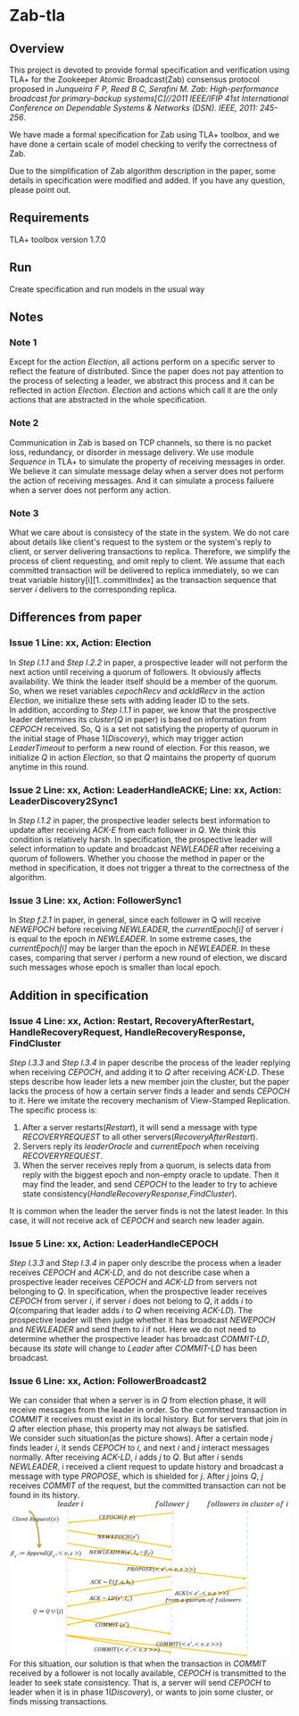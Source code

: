 # Zab-tla

## Overview
This project is devoted to provide formal specification and verification using TLA+ for the Zookeeper Atomic Broadcast(Zab) consensus protocol proposed in *Junqueira F P, Reed B C, Serafini M. Zab: High-performance broadcast for primary-backup systems[C]//2011 IEEE/IFIP 41st International Conference on Dependable Systems & Networks (DSN). IEEE, 2011: 245-256*.  

We have made a formal specification for Zab using TLA+ toolbox, and we have done a certain scale of model checking to verify the correctness of Zab.

Due to the simplification of Zab algorithm description in the paper, some details in specification were modified and added. If you have any question, please point out.

## Requirements
TLA+ toolbox version 1.7.0

## Run
Create specification and run models in the usual way

## Notes

### Note 1
Except for the action *Election*, all actions perform on a specific server to reflect the feature of distributed. Since the paper does not pay attention to the process of selecting a leader, we abstract this process and it can be reflected in action *Election*. *Election* and actions which call it are the only actions that are abstracted in the whole specification.

### Note 2
Communication in Zab is based on TCP channels, so there is no packet loss, redundancy, or disorder in message delivery. We use module *Sequence* in TLA+ to simulate the property of receiving messages in order.  
We believe it can simulate message delay when a server does not perform the action of receiving messages. And it can simulate a process failuere when a server does not perform any action.

### Note 3
What we care about is consistecy of the state in the system. We do not care about details like client's request to the system or the system's reply to client, or server delivering transactions to replica. Therefore, we simplify the process of client requesting, and omit reply to client. We assume that each committed transaction will be delivered to replica immediately, so we can treat variable history[i][1..commitIndex] as the transaction sequence that server *i* delivers to the corresponding replica.

## Differences from paper

### Issue 1 Line: xx, Action: Election
In *Step l.1.1* and *Step l.2.2* in paper, a prospective leader will not perform the next action until receiving a quorum of followers. It obviously affects availability. We think the leader itself should be a member of the quorum. So, when we reset variables *cepochRecv* and *ackldRecv* in the action *Election*, we initialize these sets with adding leader ID to the sets.  
In addition, according to *Step l.1.1* in paper, we know that the prospective leader determines its *cluster*(*Q* in paper) is based on information from *CEPOCH* received. So, Q is a set not satisfying the property of quorum in the initial stage of Phase 1(*Discovery*), which may trigger action *LeaderTimeout* to perform a new round of election. For this reason, we initialize *Q* in action *Election*, so that *Q* maintains the property of quorum anytime in this round.

### Issue 2 Line: xx, Action: LeaderHandleACKE; Line: xx, Action: LeaderDiscovery2Sync1
In *Step l.1.2* in paper, the prospective leader selects best information to update after receiving *ACK-E* from each follower in *Q*. We think this condition is relatively harsh. In specification, the prospective leader will select information to update and broadcast *NEWLEADER* after receiving a quorum of followers. Whether you choose the method in paper or the method in specification, it does not trigger a threat to the correctness of the algorithm.

### Issue 3 Line: xx, Action: FollowerSync1
In *Step f.2.1* in paper, in general, since each follower in Q will receive *NEWEPOCH* before receiving *NEWLEADER*, the *currentEpoch[i]* of server *i* is equal to the epoch in *NEWLEADER*. In some extreme cases, the *currentEpoch[i]* may be larger than the epoch in *NEWLEADER*. In these cases, comparing that server *i* perform a new round of election, we discard such messages whose epoch is smaller than local epoch.

## Addition in specification

### Issue 4 Line: xx, Action: Restart, RecoveryAfterRestart, HandleRecoveryRequest, HandleRecoveryResponse, FindCluster
*Step l.3.3* and *Step l.3.4* in paper describe the process of the leader replying when receiving *CEPOCH*, and adding it to *Q* after receiving *ACK-LD*. These steps describe how leader lets a new member join the cluster, but the paper lacks the process of how a certain server finds a leader and sends *CEPOCH* to it. Here we imitate the recovery mechanism of View-Stamped Replication. The specific process is:  
1.	After a server restarts(*Restart*), it will send a message with type *RECOVERYREQUEST* to all other servers(*RecoveryAfterRestart*).  
2.	Servers reply its *leaderOracle* and *currentEpoch* when receiving *RECOVERYREQUEST*.  
3.	When the server receives reply from a quorum, is selects data from reply with the biggest epoch and non-empty oracle to update. Then it may find the leader, and send *CEPOCH* to the leader to try to achieve state consistency(*HandleRecoveryResponse*,*FindCluster*).  

It is common when the leader the server finds is not the latest leader. In this case, it will not receive ack of *CEPOCH* and search new leader again.

### Issue 5 Line: xx, Action: LeaderHandleCEPOCH
*Step l.3.3* and *Step l.3.4* in paper only describe the process when a leader receives *CEPOCH* and *ACK-LD*, and do not describe case when a prospective leader receives *CEPOCH* and *ACK-LD* from servers not belonging to *Q*. In specification, when the prospective leader receives *CEPOCH* from server *i*, if server *i* does not belong to *Q*, it adds *i* to *Q*(comparing that leader adds *i* to *Q* when receiving *ACK-LD*). The prospective leader will then judge whether it has broadcast *NEWEPOCH* and *NEWLEADER* and send them to *i* if not. Here we do not need to determine whether the prospective leader has broadcast *COMMIT-LD*, because its *state* will change to *Leader* after *COMMIT-LD* has been broadcast.

### Issue 6 Line: xx, Action: FollowerBroadcast2
We can consider that when a server is in *Q* from election phase, it will receive messages from the leader in order. So the committed transaction in *COMMIT* it receives must exist in its local history. But for servers that join in *Q* after election phase, this property may not always be satisfied.  
We consider such situation(as the picture shows). After a certain node *j* finds leader *i*, it sends *CEPOCH* to *i*, and next *i* and *j* interact messages normally. After receiving *ACK-LD*, *i* adds *j* to *Q*. But after *i* sends *NEWLEADER*, i received a client request to update history and broadcast a message with type *PROPOSE*, which is shielded for *j*. After *j* joins *Q*, *j* receives *COMMIT* of the request, but the committed transaction can not be found in its history.  
![pic recovery](doc/picture/pic_recovery.PNG)  
For this situation, our solution is that when the transaction in *COMMIT* received by a follower is not locally available, *CEPOCH* is transmitted to the leader to seek state consistency. That is, a server will send *CEPOCH* to leader when it is in phase 1(*Discovery*), or wants to join some cluster, or finds missing transactions.